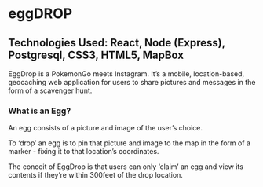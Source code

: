 # eggDROP

## Technologies Used: React, Node (Express), Postgresql, CSS3, HTML5, MapBox

EggDrop is a PokemonGo meets Instagram. It’s a mobile, location-based, geocaching web application for users to share pictures and messages in the form of a scavenger hunt. 

### What is an Egg? 

An egg consists of a picture and image of the user’s choice. 

To ‘drop’ an egg is to pin that picture and image to the map in the form of a marker - fixing it to that location’s coordinates. 

The conceit of EggDrop is that users can only ‘claim’ an egg and view its contents if they’re within 300feet of the drop location. 

